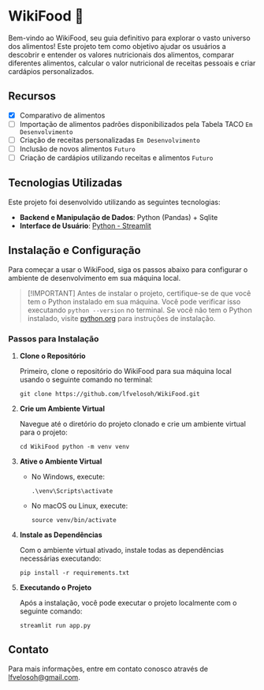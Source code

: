 # WikiFood 🥗

Bem-vindo ao WikiFood, seu guia definitivo para explorar o vasto universo dos alimentos! 
Este projeto tem como objetivo ajudar os usuários a descobrir e entender os valores nutricionais dos alimentos, comparar diferentes alimentos, calcular o valor nutricional de receitas pessoais e criar cardápios personalizados.

## Recursos

- [x] Comparativo de alimentos
- [ ] Importação de alimentos padrões disponibilizados pela Tabela TACO `Em Desenvolvimento`
- [ ] Criação de receitas personalizadas `Em Desenvolvimento`
- [ ] Inclusão de novos alimentos `Futuro`
- [ ] Criação de cardápios utilizando receitas e alimentos `Futuro`

## Tecnologias Utilizadas

Este projeto foi desenvolvido utilizando as seguintes tecnologias:

- **Backend e Manipulação de Dados**: Python (Pandas) + Sqlite
- **Interface de Usuário**: [Python - Streamlit](https://streamlit.io/)

## Instalação e Configuração

Para começar a usar o WikiFood, siga os passos abaixo para configurar o ambiente de desenvolvimento em sua máquina local.

>  [!IMPORTANT]
> Antes de instalar o projeto, certifique-se de que você tem o Python instalado em sua máquina. Você pode verificar isso executando `python --version` no terminal. Se você não tem o Python instalado, visite [python.org](https://www.python.org/) para instruções de instalação.

### Passos para Instalação

1. **Clone o Repositório**

   Primeiro, clone o repositório do WikiFood para sua máquina local usando o seguinte comando no terminal:
    ```
    git clone https://github.com/lfvelosoh/WikiFood.git
    ```
    
2. **Crie um Ambiente Virtual**

    Navegue até o diretório do projeto clonado e crie um ambiente virtual para o projeto:
    ```
    cd WikiFood python -m venv venv
    ```

3. **Ative o Ambiente Virtual**

   - No Windows, execute:

     ```
     .\venv\Scripts\activate
     ```

   - No macOS ou Linux, execute:

     ```
     source venv/bin/activate
     ```

4. **Instale as Dependências**

    Com o ambiente virtual ativado, instale todas as dependências necessárias executando:


    ```
    pip install -r requirements.txt
    ```

5. **Executando o Projeto**

    Após a instalação, você pode executar o projeto localmente com o seguinte comando:

    ```
    streamlit run app.py
    ```

## Contato

Para mais informações, entre em contato conosco através de [lfvelosoh@gmail.com](mailto:lfvelosoh@gmail.com).



